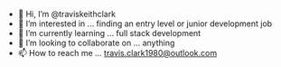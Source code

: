 - 👋 Hi, I’m @traviskeithclark
- 👀 I’m interested in ... finding an entry level or junior development job
- 🌱 I’m currently learning ... full stack development
- 💞️ I’m looking to collaborate on ... anything
- 📫 How to reach me ... travis.clark1980@outlook.com

<!---
traviskeithclark/traviskeithclark is a ✨ special ✨ repository because its `README.md` (this file) appears on your GitHub profile.
You can click the Preview link to take a look at your changes.
--->
